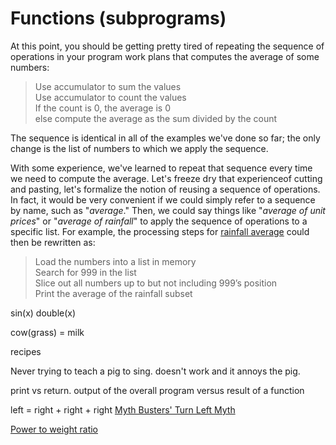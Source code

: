 # Functions (subprograms)

At this point, you should be getting pretty tired of repeating the sequence of operations in your program work plans that computes the average of some numbers:

> Use accumulator to sum the values<br>
Use accumulator to count the values<br>
If the count is 0, the average is 0<br>else compute the average as the sum divided by the count

The sequence is identical in all of the examples we've done so far; the only change is the list of numbers to which we apply the sequence.  

With some experience, we've learned to repeat that sequence every time we need to compute the average.  Let's freeze dry that experienceof cutting and pasting, let's formalize the notion of reusing a sequence of operations.   In fact, it would be very convenient if we could simply refer to a sequence by name, such as "*average*." Then, we could say things like "*average of unit prices*" or "*average of rainfall*" to apply the sequence of operations to a specific list.  For example, the processing steps for [rainfall average](images/rainfall-average-plan.png) could then be rewritten as:

> Load the numbers into a list in memory<br>
Search for 999 in the list<br>
Slice out all numbers up to but not including 999’s position<br>
Print the average of the rainfall subset<br>


sin(x)
double(x)

cow(grass) = milk

recipes

Never trying to teach a pig to sing. doesn't work and it annoys the pig.

print vs return. output of the overall program versus result of a function

left = right + right + right [Myth Busters' Turn Left Myth](https://www.youtube.com/watch?v=ppCz4f1L9iU)

[Power to weight ratio](average-power-to-weight-ratio.md)

